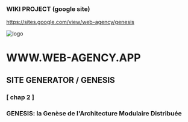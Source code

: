 ### WIKI PROJECT (google site)

https://sites.google.com/view/web-agency/genesis

![logo](https://github.com/regnou/genesis/blob/main/axelo/i/genesis.jpg)

# WWW.WEB-AGENCY.APP

## SITE GENERATOR / GENESIS

### [ chap 2 ]

### GENESIS: la Genèse de l'Architecture Modulaire Distribuée
